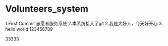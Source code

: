 # Volunteers_system
1.First Commit
志愿者服务系统
2.本系统接入了git
2.我是大好人，今天好开心
3. hello world
123456789

33333
